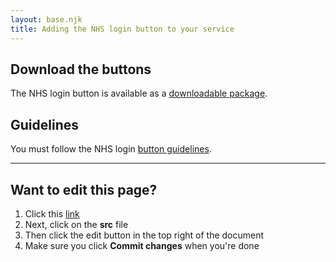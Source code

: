 ```yaml
---
layout: base.njk
title: Adding the NHS login button to your service
---
```


## Download the buttons

The NHS login button is available as a [downloadable package](https://github.com/nhsconnect/nhslogin/raw/master/NHS%20login%20buttons.zip).

## Guidelines

You must follow the NHS login [button guidelines](https://github.com/nhsconnect/nhslogin/raw/master/NHSloginbuttonguidelines.pdf).


***
## Want to edit this page?
1. Click this [link](https://github.com/faithmawi/nhs-dev-docs)
2. Next, click on the **src** file
2. Then click the edit button in the top right of the document
3. Make sure you click **Commit changes** when you're done